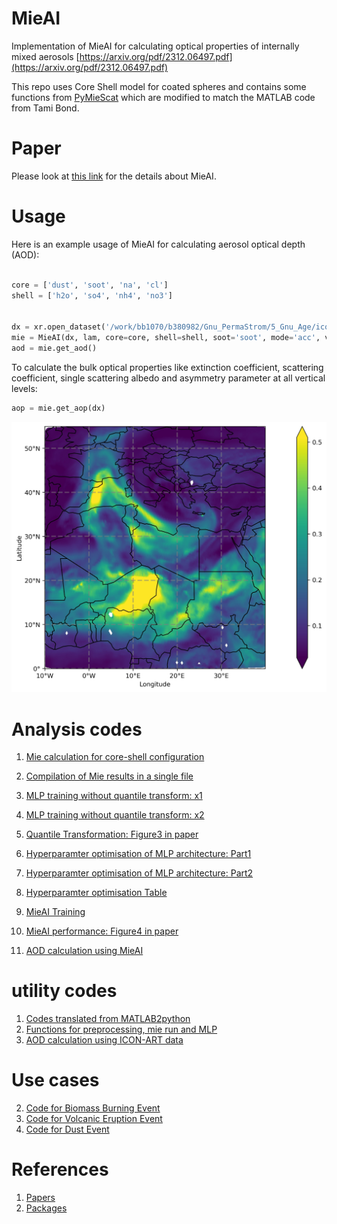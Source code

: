 # MieAI

Implementation of MieAI for calculating optical properties of internally mixed aerosols [https://arxiv.org/pdf/2312.06497.pdf](https://arxiv.org/pdf/2312.06497.pdf) 

This repo uses Core Shell model for coated spheres and contains some functions from [PyMieScat](https://pymiescatt.readthedocs.io/en/latest/) which are modified to match the MATLAB code from Tami Bond.

# Paper

Please look at [this link](https://arxiv.org/pdf/2312.06497.pdf) for the details about MieAI.

# Usage

Here is an example usage of MieAI for calculating aerosol optical depth (AOD):
```python

core = ['dust', 'soot', 'na', 'cl']
shell = ['h2o', 'so4', 'nh4', 'no3']


dx = xr.open_dataset('/work/bb1070/b380982/Gnu_PermaStrom/5_Gnu_Age/icon-art-aging-aero_DOM01_ML_0012.nc')
mie = MieAI(dx, lam, core=core, shell=shell, soot='soot', mode='acc', verbose=0)
aod = mie.get_aod()
```

To calculate the bulk optical properties like extinction coefficient, scattering coefficient, single scattering albedo and asymmetry parameter at all vertical levels:

```python
aop = mie.get_aop(dx)
```
![AOD](./figs/aod.jpg)

# Analysis codes

1. [Mie calculation for core-shell configuration](Mie_calculation.ipynb)
2. [Compilation of Mie results in a single file](read_mie_data_10m.ipynb)
3. [MLP training without quantile transform: x1](mlp_training_double_x1_10m.ipynb)
4. [MLP training without quantile transform: x2](mlp_training_double_x2_10m.ipynb)

5. [Quantile Transformation: Figure3 in paper](quantile_transform.ipynb)

6. [Hyperparamter optimisation of MLP architecture: Part1](mlp_hyper1.ipynb)
7. [Hyperparamter optimisation of MLP architecture: Part2](mlp_hyper2.ipynb)
8. [Hyperparamter optimisation Table](read_hyper.ipynb)

9. [MieAI Training](MieAI_training.ipynb)
10. [MieAI performance: Figure4 in paper](MieAI_performance.ipynb)
11. [AOD calculation using MieAI](AOD.ipynb)

# utility codes

1. [Codes translated from MATLAB2python](mei.py)
2. [Functions for preprocessing, mie run and MLP](mie_icon_art.py)
3. [AOD calculation using ICON-ART data](aop.py)


# Use cases
2. [Code for Biomass Burning Event](wildfire.ipynb)
2. [Code for Volcanic Eruption Event](volcano.ipynb)
2. [Code for Dust Event](dust.ipynb)


# References

1. [Papers](paper.md)
2. [Packages](software.md)



